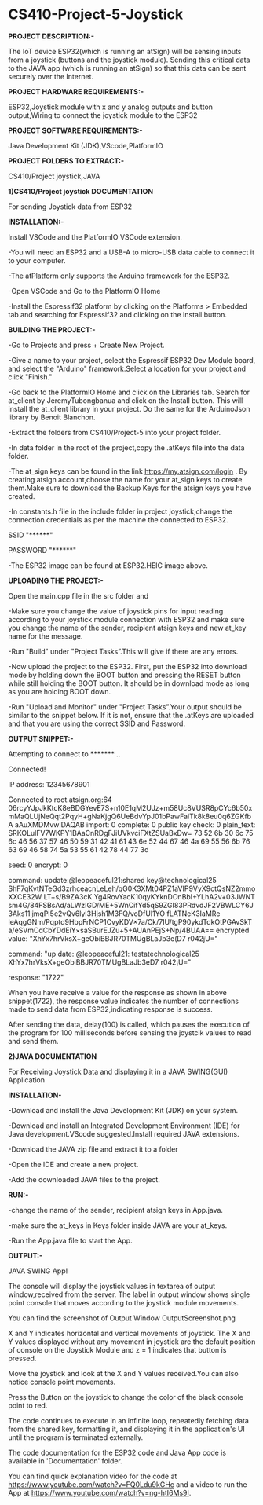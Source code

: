 # CS410-Project-5-Joystick







****PROJECT DESCRIPTION:-****

The IoT device ESP32(which is running an atSign) will be sensing inputs from a joystick (buttons and the joystick module). Sending this critical data to the JAVA app (which is running an atSign) so that this data can be sent securely over the Internet.


**PROJECT HARDWARE REQUIREMENTS:-**

ESP32,Joystick module with x and y analog outputs and button output,Wiring to connect the joystick module to the ESP32 


**PROJECT SOFTWARE REQUIREMENTS:-** 

Java Development Kit (JDK),VScode,PlatformIO 


**PROJECT FOLDERS TO EXTRACT:-**

CS410/Project joystick,JAVA 



**1)CS410/Project joystick DOCUMENTATION**



For sending Joystick data from ESP32



**INSTALLATION:-**


Install VSCode and the PlatformIO VSCode extension.

-You will need an ESP32 and a USB-A to micro-USB data cable to connect it to your computer.

-The atPlatform only supports the Arduino framework for the ESP32. 

-Open VSCode and Go to the PlatformIO Home 

-Install the Espressif32 platform by clicking on the Platforms > Embedded tab and searching for Espressif32 and clicking on the Install button.



**BUILDING THE PROJECT:-**


-Go to Projects and press + Create New Project. 

-Give a name to your project, select the Espressif ESP32 Dev Module board, and select the "Arduino" framework.Select a location for your project and click "Finish." 

-Go back to the PlatformIO Home and click on the Libraries tab. Search for at_client by JeremyTubongbanua and click on the Install button. This will install the at_client library in your project. Do the same for the ArduinoJson library by Benoit Blanchon. 

-Extract the folders from CS410/Project-5 into your project folder. 

-In data folder in the root of the project,copy the .atKeys file into the data folder.

-The at_sign keys can be found in the link https://my.atsign.com/login . By creating atsign account,choose the name for your at_sign keys to create them.Make sure to download the Backup Keys for the atsign keys you have created.

-In constants.h file in the include folder in project joystick,change the connection credentials as per the machine the connected to ESP32. 

SSID "******" 

PASSWORD "******"

-The ESP32 image can be found at ESP32.HEIC image above.


**UPLOADING THE PROJECT:-**


Open the main.cpp file in the src folder and 

-Make sure you change the value of joystick pins for input reading according to your joystick module connection with ESP32 and make sure you change the name of the sender, recipient atsign keys and new at_key name for the message.

-Run "Build" under "Project Tasks”.This will give if there are any errors.

-Now upload the project to the ESP32. First, put the ESP32 into download mode by holding down the BOOT button and pressing the RESET button while still holding the BOOT button. It should be in download mode as long as you are holding BOOT down.

-Run "Upload and Monitor" under "Project Tasks”.Your output should be similar to the snippet below. If it is not, ensure that the .atKeys are uploaded and that you are using the correct SSID and Password. 



**OUTPUT SNIPPET:-**


Attempting to connect to ******* ..

Connected! 

IP address: 12345678901

Connected to root.atsign.org:64 06rcyYJpJkKtcK8eBDGYevE7S+n10E1qM2UJz+m58Uc8VUSR8pCYc6b50x mMaQLUjNeQqt2PqyH+gNaKjgQ6UeBdvYpJ01bPawFalTk8k8eu0q6ZGKfbA aAuXMDMvwIDAQAB import: 0 complete: 0 public key check: 0 plain_text: SRKOLulFV7WKPY1BAaCnRDgFJiUVkvciFXtZSUaBxDw= 73 52 6b 30 6c 75 6c 46 56 37 57 46 50 59 31 42 41 61 43 6e 52 44 67 46 4a 69 55 56 6b 76 63 69 46 58 74 5a 53 55 61 42 78 44 77 3d

seed: 0
encrypt: 0 

command: update:@leopeaceful21:shared key@technological25 ShF7qKvtNTeGd3zrhceacnLeLeh/qG0K3XMt04PZ1aVIP9VyX9ctQsNZ2mmo XXCE32W LT+s/B9ZA3cK Yg4RovYacK10qyKYknDOnBbI+YLhA2v+03JWNT sm4G/84FSBsAd/aLWzIGD/ME+5WnCifYd5qS9ZGI83PRdvdJF2VBWLCY6J 3Aks11ljmqPI5e2vQv6lyI3Hjsh1M3FQ/voDfUI1YO fLATNeK3IaMRe leAqgGNm/Pqptd9HbpFrNCP1CvyKDV×7a/Ck/7IU/tgP90ykdTdkOtPGAvSkT a/eSVmCdCbYDdEiY×saSBurEJZu+5+AUAnPEjS+Np/4BUAA== encrypted value: "XhYx7hrVksX+geObiBBJR70TMUgBLaJb3e(D7 r042jU=" 

command: "up date: @leopeaceful21: testatechnological25 XhYx7hrVksX+geObiBBJR70TMUgBLaJb3eD7 r042¡U=" 

response: "1722" 


When you have receive a value for the response as shown in above snippet(1722), the response value indicates the number of connections made to send data from ESP32,indicating response is success. 

After sending the data, delay(100) is called, which pauses the execution of the program for 100 milliseconds before sensing the joystcik values to read and send them.




**2)JAVA DOCUMENTATION**


For Receiving Joystick Data and displaying it in a JAVA SWING(GUI) Application 



**INSTALLATION-**


-Download and install the Java Development Kit (JDK) on your system. 

-Download and install an Integrated Development Environment (IDE) for Java development.VScode suggested.Install required JAVA extensions.

-Download the JAVA zip file and extract it to a folder 

-Open the IDE and create a new project. 

-Add the downloaded JAVA files to the project.



**RUN:-**


-change the name of the sender, recipient atsign keys in App.java. 

-make sure the at_keys in Keys folder inside JAVA are your at_keys. 

-Run the App.java file to start the App. 



**OUTPUT:-**


JAVA SWING App! 

The console will display the joystick values in textarea of output window,received from the server. The label in output window shows single point console that moves according to the joystick module movements.

You can find the screenshot of Output Window OutputScreenshot.png 

X and Y indicates horizontal and vertical movements of joystick. The X and Y values displayed without any movement in joystick are the default position of console on the Joystick Module and z = 1 indicates that button is pressed.

Move the joystick and look at the X and Y values received.You can also notice console point movements.

Press the Button on the joystick to change the color of the black console point to red.

The code continues to execute in an infinite loop, repeatedly fetching data from the shared key, formatting it, and displaying it in the application's UI until the program is terminated externally.

The code documentation for the ESP32 code and Java App code is available in 'Documentation' folder.

You can find quick explanation video for the code at https://www.youtube.com/watch?v=FQ0Ldu9kGHc and a video to run the App at https://www.youtube.com/watch?v=ng-htI6Ms9I.
 



